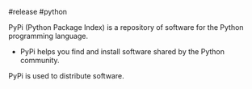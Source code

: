 #release #python

PyPi (Python Package Index) is a repository of software for the Python programming language. 

- PyPi helps you find and install software shared by the Python community. 

PyPi is used to distribute software. 



